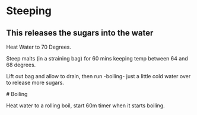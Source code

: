 # Steeping

This releases the sugars into the water
---

Heat Water to 70 Degrees. 

Steep malts (in a straining bag) for 60 mins keeping temp between 64 and 68 degrees. 

Lift out bag and allow to drain, then run -boiling- just a little cold water over to release more sugars. 


# Boiling

Heat water to a rolling boil, start 60m timer when it starts boiling.
